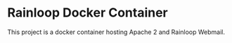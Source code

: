 # Rainloop Docker Container

This project is a docker container hosting Apache 2 and Rainloop Webmail.

